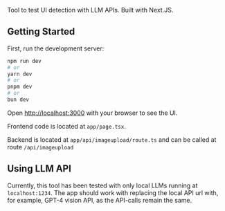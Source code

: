 Tool to test UI detection with LLM APIs. Built with Next.JS.

## Getting Started

First, run the development server:

```bash
npm run dev
# or
yarn dev
# or
pnpm dev
# or
bun dev
```

Open [http://localhost:3000](http://localhost:3000) with your browser to see the UI.

Frontend code is located at `app/page.tsx`.

Backend is located at `app/api/imageupload/route.ts` and can be called at route `/api/imageupload`

## Using LLM API

Currently, this tool has been tested with only local LLMs running at `localhost:1234`. The app should work with replacing the local API url with, for example, GPT-4 vision API, as the API-calls remain the same.
